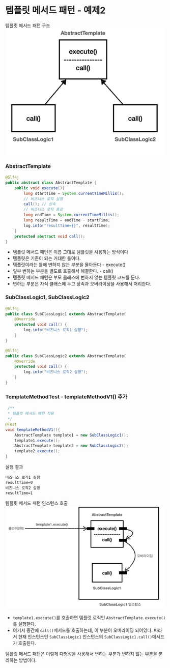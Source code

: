 # 템플릿 메서드 패턴 - 예제2

템플릿 메서드 패턴 구조
![1.png](Image%2F1.png)

### AbstractTemplate

```java
@Slf4j
public abstract class AbstractTemplate {
    public void execute(){
        long startTime = System.currentTimeMillis();
        // 비즈니스 로직 실행
        call(); // 상속
        // 비즈니스 로직 종료
        long endTime = System.currentTimeMillis();
        long resultTime = endTime - startTime;
        log.info("resultTime={}", resultTime);
    }
    protected abstract void call();
}
```
- 템플릿 메서드 패턴은 이름 그대로 템플릿을 사용하는 방식이다
- 템플릿은 기준이 되는 거대한 틀이다. 
- 템플릿이라는 틀에 변하지 않는 부분을 몰아둔다 - execute()
- 일부 변하는 부분을 별도로 호출해서 해결한다. - call()
- 템플릿 메서드 패턴은 부모 클래스에 변하지 않는 템플릿 코드를 둔다. 
- 변하는 부분은 자식 클래스에 두고 상속과 오버라이딩을 사용해서 처리한다. 

### SubClassLogic1, SubClassLogic2
```java
@Slf4j
public class SubClassLogic1 extends AbstractTemplate{
    @Override
    protected void call() {
        log.info("비즈니스 로직1 실행");
    }
}
```

```java
@Slf4j
public class SubClassLogic2 extends AbstractTemplate{
    @Override
    protected void call() {
        log.info("비즈니스 로직2 실행");
    }
}
```

### TemplateMethodTest - templateMethodV1() 추가

```java
 /**
 * 템플릿 메서드 패턴 적용
 */
@Test
void templateMethodV1(){
    AbstractTemplate template1 = new SubClassLogic1();
    template1.execute();
    AbstractTemplate template2 = new SubClassLogic2();
    template2.execute();
}
```

실행 결과
```text
비즈니스 로직1 실행
resultTime=0
비즈니스 로직2 실행
resultTime=1
```

템플릿 메서드 패턴 인스턴스 호출 
![2.png](Image%2F2.png)
- ``template1.execute()``를 호출하면 템플릿 로직인 ``AbstractTemplate.execute()``를 실행한다. 
- 여기서 중간에 ``call()``메서드를 호출하는데, 이 부분이 오버라이딩 되어있다. 따라서 현재 인스턴스인 ``SubClassLogic1``
  인스턴스의 ``SubClassLogic1.call()``메서드가 호출된다.

템플릿 메서드 패턴은 이렇게 다형성을 사용해서 변하는 부분과 변하지 않는 부분을 분리하는 방법이다.
